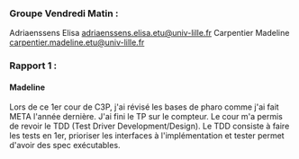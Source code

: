 ### Groupe Vendredi Matin : 
Adriaenssens Elisa adriaenssens.elisa.etu@univ-lille.fr
Carpentier Madeline carpentier.madeline.etu@univ-lille.fr

### Rapport 1 :
#### Madeline
Lors de ce 1er cour de C3P, j'ai révisé les bases de pharo comme j'ai fait META l'année dernière. J'ai fini le TP sur le compteur. Le cour m'a permis de revoir le TDD (Test Driver Development/Design).
Le TDD consiste à faire les tests en 1er, prioriser les interfaces à l'implémentation et tester permet d'avoir des spec exécutables.

